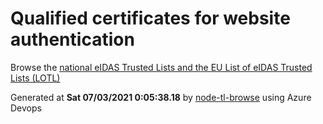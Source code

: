 # Qualified certificates for website authentication 
 Browse the [national eIDAS Trusted Lists and the EU List of eIDAS Trusted Lists (LOTL)](https://webgate.ec.europa.eu/tl-browser/#/) 
 
 
Generated at **Sat 07/03/2021  0:05:38.18** by [node-tl-browse](https://github.com/ymedlop/node-tl-browser) using Azure Devops 
